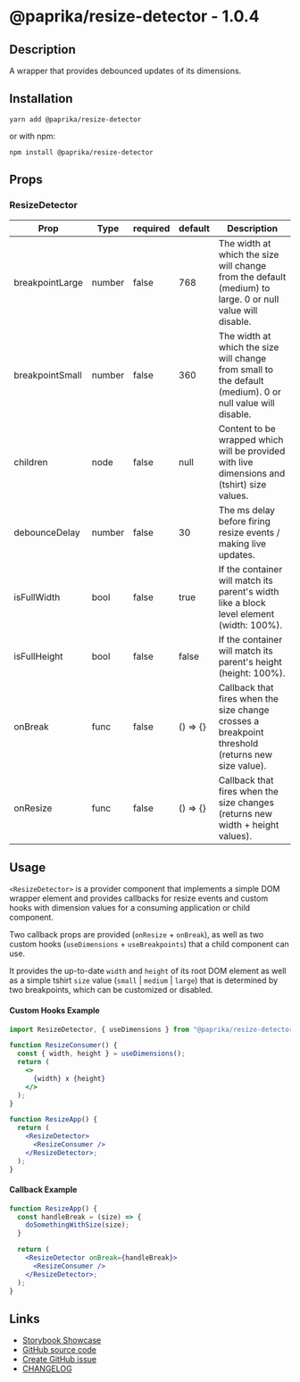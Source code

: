 <!-- start: Autogenerated - do not modify -->

# @paprika/resize-detector - 1.0.4

## Description

A wrapper that provides debounced updates of its dimensions.

## Installation

```
yarn add @paprika/resize-detector
```

or with npm:

```
npm install @paprika/resize-detector
```

## Props

### ResizeDetector

| Prop            | Type   | required | default  | Description                                                                                               |
| --------------- | ------ | -------- | -------- | --------------------------------------------------------------------------------------------------------- |
| breakpointLarge | number | false    | 768      | The width at which the size will change from the default (medium) to large. 0 or null value will disable. |
| breakpointSmall | number | false    | 360      | The width at which the size will change from small to the default (medium). 0 or null value will disable. |
| children        | node   | false    | null     | Content to be wrapped which will be provided with live dimensions and (tshirt) size values.               |
| debounceDelay   | number | false    | 30       | The ms delay before firing resize events / making live updates.                                           |
| isFullWidth     | bool   | false    | true     | If the container will match its parent's width like a block level element (width: 100%).                  |
| isFullHeight    | bool   | false    | false    | If the container will match its parent's height (height: 100%).                                           |
| onBreak         | func   | false    | () => {} | Callback that fires when the size change crosses a breakpoint threshold (returns new size value).         |
| onResize        | func   | false    | () => {} | Callback that fires when the size changes (returns new width + height values).                            |

<!-- end: Autogenerated - do not modify -->
<!-- content -->

## Usage

`<ResizeDetector>` is a provider component that implements a simple DOM wrapper element and provides callbacks for resize events and custom hooks with dimension values for a consuming application or child component.

Two callback props are provided (`onResize` + `onBreak`), as well as two custom hooks (`useDimensions` + `useBreakpoints`) that a child component can use.

It provides the up-to-date `width` and `height` of its root DOM element as well as a simple tshirt `size` value (`small` | `medium` | `large`) that is determined by two breakpoints, which can be customized or disabled.

#### Custom Hooks Example

```jsx
import ResizeDetector, { useDimensions } from "@paprika/resize-detector";

function ResizeConsumer() {
  const { width, height } = useDimensions();
  return (
    <>
      {width} x {height}
    </>
  );
}

function ResizeApp() {
  return (
    <ResizeDetector>
      <ResizeConsumer />
    </ResizeDetector>;
  );
}
```

#### Callback Example

```jsx
function ResizeApp() {
  const handleBreak = (size) => {
    doSomethingWithSize(size);
  }

  return (
    <ResizeDetector onBreak={handleBreak}>
      <ResizeConsumer />
    </ResizeDetector>;
  );
}
```

<!-- eoContent -->

## Links

- [Storybook Showcase](https://paprika.highbond.com/?path=/story/utilities-resizedetector--showcase)
- [GitHub source code](https://github.com/acl-services/paprika/tree/master/packages/ResizeDetector/src)
- [Create GitHub issue](https://github.com/acl-services/paprika/issues/new?label=[]&title=@paprika/resize-detector%20[help]:%20your%20short%20description&body=%0A%23%20Help%20wanted%0A%0A%23%23%20Please%20write%20your%20question.%0A*A%20clear%20and%20concise%20description%20of%20what%20the%20question%20is*%0A%0A%23%23%20Additional%20context%0A*Add%20any%20other%20context%20or%20screenshots%20about%20your%20question%20here.*%0A)
- [CHANGELOG](https://github.com/acl-services/paprika/tree/master/packages/ResizeDetector/CHANGELOG.md)
